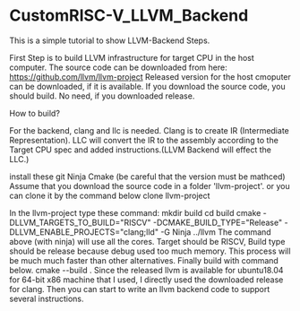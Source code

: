 # CustomRISC-V_LLVM_Backend
This is a simple tutorial to show LLVM-Backend Steps.

First Step is to build LLVM infrastructure for target CPU in the host computer.
The source code can be downloaded from here: https://github.com/llvm/llvm-project
Released version for the host cmoputer can be downloaded, if it is available.
If you download the source code, you should build. No need, if you downloaded release.

How to build?

For the backend, clang and llc is needed. Clang is to create IR (Intermediate Representation). LLC will convert the IR to the assembly according to the Target CPU spec and added instructions.(LLVM Backend will effect the LLC.)

install these
	git
	Ninja
	Cmake
(be careful that the version must be mathced)
Assume that you download the source code in a folder 'llvm-project'. or you can clone it by the command below
    clone llvm-project
    
In the llvm-project type these command:
    mkdir build
    cd build
    cmake -DLLVM_TARGETS_TO_BUILD="RISCV" -DCMAKE_BUILD_TYPE="Release" -DLLVM_ENABLE_PROJECTS="clang;lld" -G Ninja ../llvm
The command above (with ninja) will use all the cores. Target should be RISCV, Build type should be release because debug used too much memory. This process will be much much faster than other alternatives.
Finally build with command below.
    cmake --build .
Since the released llvm is available for ubuntu18.04 for 64-bit x86 machine that I used, I directly used the downloaded release for clang.
Then you can start to write an llvm backend code to support several instructions.
